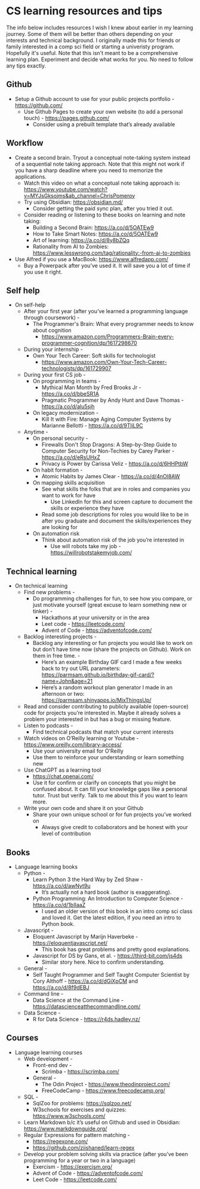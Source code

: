 # CS learning resources and tips

The info below includes resources I wish I knew about earlier in my learning journey. Some of them will be better than others depending on your interests and technical background. I originally made this for friends or family interested in a comp sci field or starting a univeristy program. Hopefully it's useful. Note that this isn't meant to be a comprehensive learning plan. Experiment and decide what works for you.  No need to follow any tips exactly. 

## Github
* Setup a Github account to use for your public projects portfolio - https://github.com/
    * Use Github Pages to create your own website (to add a personal touch) - https://pages.github.com/
        * Consider using a prebuilt template that’s already available

## Workflow
* Create a second brain. Tryout a conceptual note-taking system instead of a sequential note taking approach. Note that this might not work if you have a sharp deadline where you need to memorize the applications.
    * Watch this video on what a conceptual note taking approach is: https://www.youtube.com/watch?v=MYJsGksojms&ab_channel=ChrisPomeroy
    * Try using Obsidian: https://obsidian.md/
        * Consider getting the paid sync plan, after you tried it out.
    * Consider reading or listening to these books on learning and note taking:
        * Building a Second Brain: https://a.co/d/5OATEw9
        * How to Take Smart Notes: https://a.co/d/5OATEw9
        * Art of learning: https://a.co/d/8y8bZQq
       * Rationality from AI to Zombies: https://www.lesswrong.com/tag/rationality:-from-ai-to-zombies
* Use Alfred if you use a MacBook: https://www.alfredapp.com/
    * Buy a Powerpack after you’ve used it. It will save you a lot of time if you use it right.

## Self help
* On self-help
    * After your first year (after you’ve learned a programming language through coursework) - 
        * The Programmer's Brain: What every programmer needs to know about cognition
            * https://www.amazon.com/Programmers-Brain-every-programmer-cognition/dp/1617298670
    * During your internship -
        * Own Your Tech Career: Soft skills for technologist 
            * https://www.amazon.com/Own-Your-Tech-Career-technologists/dp/161729907
    * During your first CS job -
        * On programming in teams - 
            * Mythical Man Month by Fred Brooks Jr - https://a.co/d/bbeSR1A
            * Pragmatic Programmer by Andy Hunt and Dave Thomas - https://a.co/d/alu5sjh
        * On legacy modernization - 
            * Kill It with Fire: Manage Aging Computer Systems by Marianne Bellotti - https://a.co/d/9TliL9C
    * Anytime - 
        * On personal security - 
            *  Firewalls Don't Stop Dragons: A Step-by-Step Guide to Computer Security for Non-Techies by Carey Parker - https://a.co/d/eRsUHxZ
            * Privacy is Power by Carissa Veliz - https://a.co/d/6HHPtbW
        * On habit formation - 
            * Atomic Habits by James Clear - https://a.co/d/4nOl8AW
        * On mapping skills acquisition
            * See what skills the folks that are in roles and companies you want to work for have
                * Use LinkedIn for this and screen capture to document the skills or experience they have
            * Read some job descriptions for roles you would like to be in after you graduate and document the skills/experiences they are looking for
        * On automation risk
            * Think about automation risk of the job you’re interested in
                * Use will robots take my job - https://willrobotstakemyjob.com/

## Technical learning
* On technical learning
    * Find new problems - 
        * Do programming challenges for fun, to see how you compare, or just motivate yourself (great excuse to learn something new or tinker) - 
            * Hackathons at your university or in the area
            * Leet code - https://leetcode.com/
            * Advent of Code - https://adventofcode.com/
    * Backlog interesting projects - 
        * Backlog any interesting or fun projects you would like to work on but don’t have time now (share the projects on Github). Work on them in free time. - 
            * Here’s an example Birthday GIF card I made a few weeks back to try out URL parameters: https://parmsam.github.io/birthday-gif-card/?name=John&age=21
            * Here’s a random workout plan generator I made in an afternoon or two: https://parmsam.shinyapps.io/MixThingsUp/
    * Read and consider contributing to publicly available (open-source) code for projects you’re interested in. Maybe it already solves a problem your interested in but has a bug or missing feature.
    * Listen to podcasts -
        * Find technical podcasts that match your current interests
    * Watch videos on O’Reilly learning or Youtube  - https://www.oreilly.com/library-access/
        * Use your university email for O’Reilly
        * Use them to reinforce your understanding or learn something new
    * Use ChatGPT as a learning tool
        * https://chat.openai.com/
        * Use it for confirm or clarify on concepts that you might be confused about. It can fill your knowledge gaps like a personal tutor. Trust but verify. Talk to me about this if you want to learn more.
    * Write your own code and share it on your Github
        * Share your own unique school or for fun projects you’ve worked on
            * Always give credit to collaborators and be honest with your level of contribution

## Books
* Language learning books
    * Python -
        * Learn Python 3 the Hard Way by Zed Shaw - https://a.co/d/awNyt9u
            * It’s actually not a hard book (author is exaggerating).  
        * Python Programming: An Introduction to Computer Science - https://a.co/d/1bIIaaZ
            * I used an older version of this book in an intro comp sci class and loved it. Get the latest edition, if you need an intro to Python book. 
    * Javascript - 
        * Eloquent Javascript by Marijn Haverbeke - https://eloquentjavascript.net/
            * This book has great problems and pretty good explanations.
        * Javascript for DS by Gans, et al. - https://third-bit.com/js4ds
            * Similar story here. Nice to confirm understanding.
    * General - 
        * Self Taught Programmer and Self Taught Computer Scientist by Cory Althoff - https://a.co/d/dGiXpCM and https://a.co/d/8f9dEBJ
    * Command line - 
        * Data Science at the Command Line - https://datascienceatthecommandline.com/
    * Data Science -
        * R for Data Science - https://r4ds.hadley.nz/

## Courses
*  Language learning courses
    * Web development - 
        * Front-end dev - 
            * Scrimba - https://scrimba.com/
        * General - 
            * The Odin Project - https://www.theodinproject.com/
            * FreeCodeCamp - https://www.freecodecamp.org/
    * SQL - 
        * SqlZoo for problems: https://sqlzoo.net/
        * W3schools for exercises and quizzes: https://www.w3schools.com/
    * Learn Markdown b/c it’s useful on Github and used in Obsidian: https://www.markdownguide.org/
    * Regular Expressions for pattern matching - 
        * https://regexone.com/
        * https://github.com/ziishaned/learn-regex
    * Develop your problem solving skills via practice (after you’ve been programming for a year or two in a language)
        * Exercism - https://exercism.org/
        * Advent of Code - https://adventofcode.com/
        * Leet Code - https://leetcode.com/
